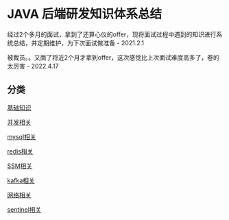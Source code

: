 # JAVA 后端研发知识体系总结

经过2个多月的面试，拿到了还算心仪的offer，现将面试过程中遇到的知识进行系统总结，并定期维护，为下次面试做准备 - 2021.2.1

被裁员。。又面了将近2个月才拿到offer，这次感觉比上次面试难度高多了，卷的太厉害 - 2022.4.17

## 分类

[基础知识](https://github.com/LEIHOUSAI/java-offerRelatedKnowledge/blob/main/%E5%9F%BA%E7%A1%80%E7%9F%A5%E8%AF%86.md '基础知识')

[并发相关](https://github.com/LEIHOUSAI/java-offerRelatedKnowledge/blob/main/%E5%B9%B6%E5%8F%91%E7%9B%B8%E5%85%B3.md '并发相关')

[mysql相关](https://github.com/LEIHOUSAI/java-offerRelatedKnowledge/blob/main/mysql%E7%9B%B8%E5%85%B3.md 'mysql相关')

[redis相关](https://github.com/LEIHOUSAI/java-offerRelatedKnowledge/blob/main/redis%E7%9B%B8%E5%85%B3.md 'redis相关')

[SSM相关](https://github.com/LEIHOUSAI/java-offerRelatedKnowledge/blob/main/SSM%E7%9B%B8%E5%85%B3.md 'SSM相关')

[kafka相关](https://github.com/LEIHOUSAI/java-offerRelatedKnowledge/blob/main/kafka.md 'kafka相关')

[网络相关](https://github.com/LEIHOUSAI/java-offerRelatedKnowledge/blob/main/%E7%BD%91%E7%BB%9C%E7%9B%B8%E5%85%B3.md '网络相关')

[sentinel相关](https://github.com/LEIHOUSAI/java-offerRelatedKnowledge/blob/main/sentinel.md 'sentinel相关')